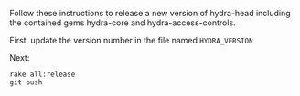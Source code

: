 Follow these instructions to release a new version of hydra-head including the contained gems hydra-core and hydra-access-controls.

First, update the version number in the file named `HYDRA_VERSION`

Next:
```
rake all:release
git push
```
